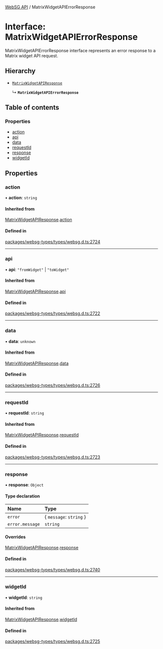 [WebSG API](../README.md) / MatrixWidgetAPIErrorResponse

# Interface: MatrixWidgetAPIErrorResponse

MatrixWidgetAPIErrorResponse interface represents an error response to a Matrix widget API request.

## Hierarchy

- [`MatrixWidgetAPIResponse`](MatrixWidgetAPIResponse.md)

  ↳ **`MatrixWidgetAPIErrorResponse`**

## Table of contents

### Properties

- [action](MatrixWidgetAPIErrorResponse.md#action)
- [api](MatrixWidgetAPIErrorResponse.md#api)
- [data](MatrixWidgetAPIErrorResponse.md#data)
- [requestId](MatrixWidgetAPIErrorResponse.md#requestid)
- [response](MatrixWidgetAPIErrorResponse.md#response)
- [widgetId](MatrixWidgetAPIErrorResponse.md#widgetid)

## Properties

### action

• **action**: `string`

#### Inherited from

[MatrixWidgetAPIResponse](MatrixWidgetAPIResponse.md).[action](MatrixWidgetAPIResponse.md#action)

#### Defined in

[packages/websg-types/types/websg.d.ts:2724](https://github.com/thirdroom/thirdroom/blob/972fa72b/packages/websg-types/types/websg.d.ts#L2724)

___

### api

• **api**: ``"fromWidget"`` \| ``"toWidget"``

#### Inherited from

[MatrixWidgetAPIResponse](MatrixWidgetAPIResponse.md).[api](MatrixWidgetAPIResponse.md#api)

#### Defined in

[packages/websg-types/types/websg.d.ts:2722](https://github.com/thirdroom/thirdroom/blob/972fa72b/packages/websg-types/types/websg.d.ts#L2722)

___

### data

• **data**: `unknown`

#### Inherited from

[MatrixWidgetAPIResponse](MatrixWidgetAPIResponse.md).[data](MatrixWidgetAPIResponse.md#data)

#### Defined in

[packages/websg-types/types/websg.d.ts:2726](https://github.com/thirdroom/thirdroom/blob/972fa72b/packages/websg-types/types/websg.d.ts#L2726)

___

### requestId

• **requestId**: `string`

#### Inherited from

[MatrixWidgetAPIResponse](MatrixWidgetAPIResponse.md).[requestId](MatrixWidgetAPIResponse.md#requestid)

#### Defined in

[packages/websg-types/types/websg.d.ts:2723](https://github.com/thirdroom/thirdroom/blob/972fa72b/packages/websg-types/types/websg.d.ts#L2723)

___

### response

• **response**: `Object`

#### Type declaration

| Name | Type |
| :------ | :------ |
| `error` | { `message`: `string`  } |
| `error.message` | `string` |

#### Overrides

[MatrixWidgetAPIResponse](MatrixWidgetAPIResponse.md).[response](MatrixWidgetAPIResponse.md#response)

#### Defined in

[packages/websg-types/types/websg.d.ts:2740](https://github.com/thirdroom/thirdroom/blob/972fa72b/packages/websg-types/types/websg.d.ts#L2740)

___

### widgetId

• **widgetId**: `string`

#### Inherited from

[MatrixWidgetAPIResponse](MatrixWidgetAPIResponse.md).[widgetId](MatrixWidgetAPIResponse.md#widgetid)

#### Defined in

[packages/websg-types/types/websg.d.ts:2725](https://github.com/thirdroom/thirdroom/blob/972fa72b/packages/websg-types/types/websg.d.ts#L2725)

